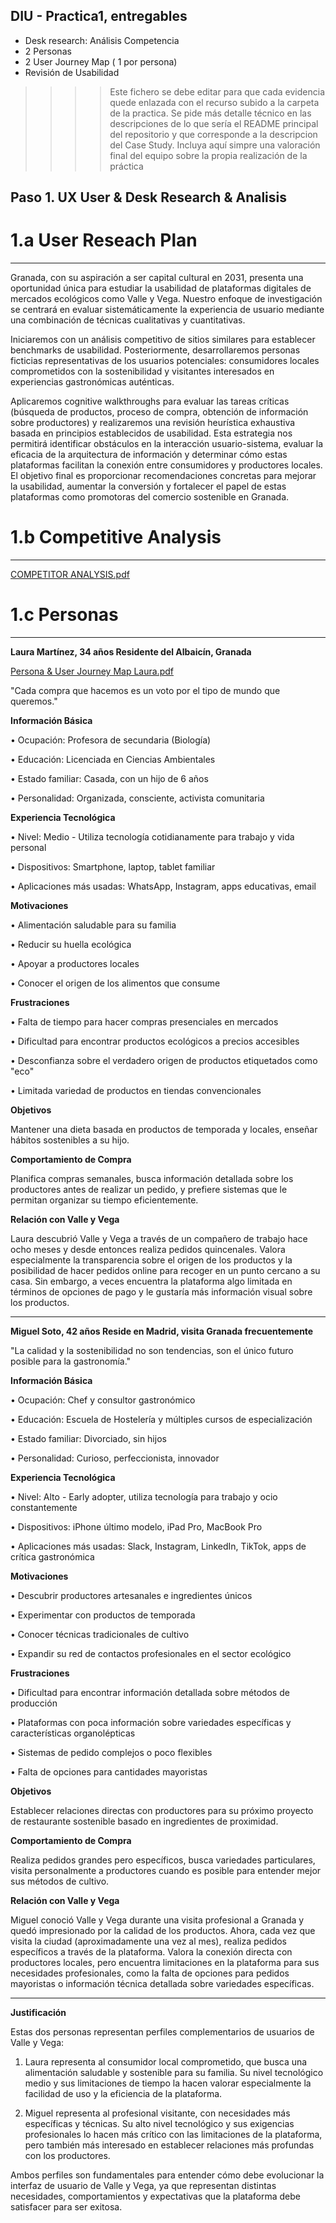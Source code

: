 ## DIU - Practica1, entregables


- Desk research: Análisis Competencia 
- 2 Personas 
- 2 User Journey Map  ( 1 por persona)
- Revisión de Usabilidad 


>>>> Este fichero se debe editar para que cada evidencia quede enlazada con el recurso subido a la carpeta de la practica. Se pide más detalle técnico en las descripciones de lo que sería el README principal del repositorio y que corresponde a la descripcion del Case Study.
>>>> Incluya aquí simpre una valoración final del equipo sobre la propia realización de la práctica

## Paso 1. UX User & Desk Research & Analisis

# 1.a User Reseach Plan
-------------------------------------------------------------------------
Granada, con su aspiración a ser capital cultural en 2031, presenta una oportunidad única para estudiar la usabilidad de plataformas digitales de mercados ecológicos como Valle y Vega. Nuestro enfoque de investigación se centrará en evaluar sistemáticamente la experiencia de usuario mediante una combinación de técnicas cualitativas y cuantitativas.

Iniciaremos con un análisis competitivo de sitios similares para establecer benchmarks de usabilidad. Posteriormente, desarrollaremos personas ficticias representativas de los usuarios potenciales: consumidores locales comprometidos con la sostenibilidad y visitantes interesados en experiencias gastronómicas auténticas.

Aplicaremos cognitive walkthroughs para evaluar las tareas críticas (búsqueda de productos, proceso de compra, obtención de información sobre productores) y realizaremos una revisión heurística exhaustiva basada en principios establecidos de usabilidad.
Esta estrategia nos permitirá identificar obstáculos en la interacción usuario-sistema, evaluar la eficacia de la arquitectura de información y determinar cómo estas plataformas facilitan la conexión entre consumidores y productores locales. El objetivo final es proporcionar recomendaciones concretas para mejorar la usabilidad, aumentar la conversión y fortalecer el papel de estas plataformas como promotoras del comercio sostenible en Granada.

# 1.b Competitive Analysis
-------------------------------------------------------------------------

[COMPETITOR ANALYSIS.pdf](https://github.com/user-attachments/files/19812524/COMPETITOR.ANALYSIS.pdf)

# 1.c Personas
-------------------------------------------------------------------------
**Laura Martínez, 34 años
Residente del Albaicín, Granada**

[Persona & User Journey Map Laura.pdf](https://github.com/user-attachments/files/19813127/Persona.User.Journey.Map.Laura.pdf)


"Cada compra que hacemos es un voto por el tipo de mundo que queremos."

**Información Básica**

•	Ocupación: Profesora de secundaria (Biología)

•	Educación: Licenciada en Ciencias Ambientales

•	Estado familiar: Casada, con un hijo de 6 años

•	Personalidad: Organizada, consciente, activista comunitaria

**Experiencia Tecnológica**

•	Nivel: Medio - Utiliza tecnología cotidianamente para trabajo y vida personal

•	Dispositivos: Smartphone, laptop, tablet familiar

•	Aplicaciones más usadas: WhatsApp, Instagram, apps educativas, email

**Motivaciones**

•	Alimentación saludable para su familia

•	Reducir su huella ecológica

•	Apoyar a productores locales

•	Conocer el origen de los alimentos que consume

**Frustraciones**

•	Falta de tiempo para hacer compras presenciales en mercados

•	Dificultad para encontrar productos ecológicos a precios accesibles

•	Desconfianza sobre el verdadero origen de productos etiquetados como "eco"

•	Limitada variedad de productos en tiendas convencionales

**Objetivos**

Mantener una dieta basada en productos de temporada y locales, enseñar hábitos sostenibles a su hijo.

**Comportamiento de Compra**

Planifica compras semanales, busca información detallada sobre los productores antes de realizar un pedido, y prefiere sistemas que le permitan organizar su tiempo eficientemente.

**Relación con Valle y Vega**

Laura descubrió Valle y Vega a través de un compañero de trabajo hace ocho meses y desde entonces realiza pedidos quincenales. Valora especialmente la transparencia sobre el origen de los productos y la posibilidad de hacer pedidos online para recoger en un punto cercano a su casa. Sin embargo, a veces encuentra la plataforma algo limitada en términos de opciones de pago y le gustaría más información visual sobre los productos.

------------------------------------------------------------------------------

 
**Miguel Soto, 42 años
Reside en Madrid, visita Granada frecuentemente**

"La calidad y la sostenibilidad no son tendencias, son el único futuro posible para la gastronomía."

**Información Básica**

•	Ocupación: Chef y consultor gastronómico

•	Educación: Escuela de Hostelería y múltiples cursos de especialización

•	Estado familiar: Divorciado, sin hijos

•	Personalidad: Curioso, perfeccionista, innovador

**Experiencia Tecnológica**

•	Nivel: Alto - Early adopter, utiliza tecnología para trabajo y ocio constantemente

•	Dispositivos: iPhone último modelo, iPad Pro, MacBook Pro

•	Aplicaciones más usadas: Slack, Instagram, LinkedIn, TikTok, apps de crítica gastronómica

**Motivaciones**

•	Descubrir productores artesanales e ingredientes únicos

•	Experimentar con productos de temporada

•	Conocer técnicas tradicionales de cultivo

•	Expandir su red de contactos profesionales en el sector ecológico

**Frustraciones**

•	Dificultad para encontrar información detallada sobre métodos de producción

•	Plataformas con poca información sobre variedades específicas y características organolépticas

•	Sistemas de pedido complejos o poco flexibles

•	Falta de opciones para cantidades mayoristas

**Objetivos**

Establecer relaciones directas con productores para su próximo proyecto de restaurante sostenible basado en ingredientes de proximidad.

**Comportamiento de Compra**

Realiza pedidos grandes pero específicos, busca variedades particulares, visita personalmente a productores cuando es posible para entender mejor sus métodos de cultivo.

**Relación con Valle y Vega**

Miguel conoció Valle y Vega durante una visita profesional a Granada y quedó impresionado por la calidad de los productos. Ahora, cada vez que visita la ciudad (aproximadamente una vez al mes), realiza pedidos específicos a través de la plataforma. Valora la conexión directa con productores locales, pero encuentra limitaciones en la plataforma para sus necesidades profesionales, como la falta de opciones para pedidos mayoristas o información técnica detallada sobre variedades específicas.

-------------------------------------------------------------------

**Justificación**

Estas dos personas representan perfiles complementarios de usuarios de Valle y Vega:

1.	Laura representa al consumidor local comprometido, que busca una alimentación saludable y sostenible para su familia. Su nivel tecnológico medio y sus limitaciones de tiempo la hacen valorar especialmente la facilidad de uso y la eficiencia de la plataforma.

2.	Miguel representa al profesional visitante, con necesidades más específicas y técnicas. Su alto nivel tecnológico y sus exigencias profesionales lo hacen más crítico con las limitaciones de la plataforma, pero también más interesado en establecer relaciones más profundas con los productores.
   
Ambos perfiles son fundamentales para entender cómo debe evolucionar la interfaz de usuario de Valle y Vega, ya que representan distintas necesidades, comportamientos y expectativas que la plataforma debe satisfacer para ser exitosa.

